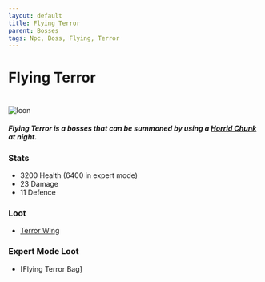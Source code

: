 ```yaml
---
layout: default
title: Flying Terror
parent: Bosses
tags: Npc, Boss, Flying, Terror
---
```


# Flying Terror
#
![Icon](https://koekmeneer.github.io/SupernovaMod/assets/images/boss_flying_terror.png)

##### Flying Terror is a bosses that can be summoned by using a [Horrid Chunk](https://koekmeneer.github.io/SupernovaMod/docs/items/miscellaneous/horrid_chunk) at night.

### Stats
- 3200 Health (6400 in expert mode)
- 23 Damage
- 11 Defence

### Loot
- [Terror Wing](https://koekmeneer.github.io/SupernovaMod/docs/items/materials/terror_wing)

### Expert Mode Loot
- [Flying Terror Bag]